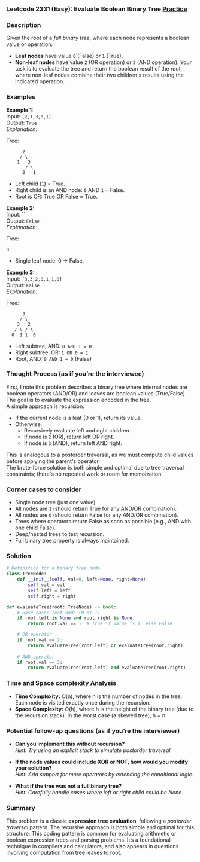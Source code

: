 ### Leetcode 2331 (Easy): Evaluate Boolean Binary Tree [Practice](https://leetcode.com/problems/evaluate-boolean-binary-tree)

### Description  
Given the root of a *full binary tree*, where each node represents a boolean value or operation:
- **Leaf nodes** have value `0` (False) or `1` (True).
- **Non-leaf nodes** have value `2` (OR operation) or `3` (AND operation).
Your task is to evaluate the tree and return the boolean result of the root, where non-leaf nodes combine their two children's results using the indicated operation.

### Examples  

**Example 1:**  
Input: `[2,1,3,0,1]`  
Output: `True`  
*Explanation:*

Tree:
```
      2
     / \
    1   3
       / \
      0   1
```
- Left child (`1`) = True.
- Right child is an AND node: `0` AND `1` = False.
- Root is OR: True OR False = True.

**Example 2:**  
Input: ``  
Output: `False`  
*Explanation:*

Tree:
```
0
```
- Single leaf node: 0 → False.

**Example 3:**  
Input: `[3,3,2,0,1,1,0]`  
Output: `False`  
*Explanation:*

Tree:
```
      3
     / \
    3   2
   / \ / \
  0  1 1  0
```
- Left subtree, AND: `0 AND 1 = 0`
- Right subtree,  OR: `1 OR 0 = 1`
- Root, AND: `0 AND 1 = 0` (False)

### Thought Process (as if you’re the interviewee)  
First, I note this problem describes a binary tree where internal nodes are boolean operators (AND/OR) and leaves are boolean values (True/False). The goal is to evaluate the expression encoded in the tree.  
A simple approach is recursion:
- If the current node is a leaf (0 or 1), return its value.
- Otherwise:
  - Recursively evaluate left and right children.
  - If node is `2` (OR), return left OR right.
  - If node is `3` (AND), return left AND right.

This is analogous to a postorder traversal, as we must compute child values before applying the parent's operator.  
The brute-force solution is both simple and optimal due to tree traversal constraints; there's no repeated work or room for memoization.

### Corner cases to consider  
- Single node tree (just one value).
- All nodes are `1` (should return True for any AND/OR combination).
- All nodes are `0` (should return False for any AND/OR combination).
- Trees where operators return False as soon as possible (e.g., AND with one child False).
- Deep/nested trees to test recursion.
- Full binary tree property is always maintained.

### Solution

```python
# Definition for a binary tree node.
class TreeNode:
    def __init__(self, val=0, left=None, right=None):
        self.val = val
        self.left = left
        self.right = right

def evaluateTree(root: TreeNode) -> bool:
    # Base case: leaf node (0 or 1)
    if root.left is None and root.right is None:
        return root.val == 1  # True if value is 1, else False

    # OR operator
    if root.val == 2:
        return evaluateTree(root.left) or evaluateTree(root.right)
    
    # AND operator
    if root.val == 3:
        return evaluateTree(root.left) and evaluateTree(root.right)
```

### Time and Space complexity Analysis  

- **Time Complexity:** O(n), where n is the number of nodes in the tree. Each node is visited exactly once during the recursion.
- **Space Complexity:** O(h), where h is the height of the binary tree (due to the recursion stack). In the worst case (a skewed tree), h = n.

### Potential follow-up questions (as if you’re the interviewer)  

- **Can you implement this without recursion?**  
  *Hint: Try using an explicit stack to simulate postorder traversal.*

- **If the node values could include XOR or NOT, how would you modify your solution?**  
  *Hint: Add support for more operators by extending the conditional logic.*

- **What if the tree was not a full binary tree?**  
  *Hint: Carefully handle cases where left or right child could be None.*

### Summary
This problem is a classic **expression tree evaluation**, following a *postorder traversal* pattern. The recursive approach is both simple and optimal for this structure. This coding pattern is common for evaluating arithmetic or boolean expression trees and parsing problems. It’s a foundational technique in compilers and calculators, and also appears in questions involving computation from tree leaves to root.